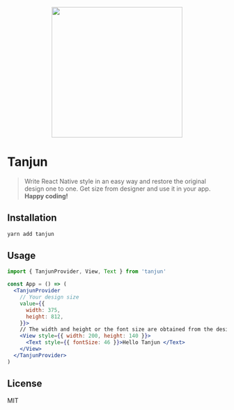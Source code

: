 <p align="center">
  <a href="https://ant.design">
    <img width="300" src="https://user-images.githubusercontent.com/433259/140850019-478941cc-7372-4a73-b194-4640f2d1ded2.png">
  </a>
</p>

# Tanjun

> Write React Native style in an easy way and restore the original design one to one. Get size from designer and use it in your app.
> **Happy coding!**

## Installation

```sh
yarn add tanjun
```

## Usage

```jsx
import { TanjunProvider, View, Text } from 'tanjun'

const App = () => (
  <TanjunProvider
    // Your design size
    value={{
      width: 375,
      height: 812,
    }}>
    // The width and height or the font size are obtained from the design
    <View style={{ width: 200, height: 140 }}>
      <Text style={{ fontSize: 46 }}>Hello Tanjun </Text>
    </View>
  </TanjunProvider>
)
```

## License

MIT

